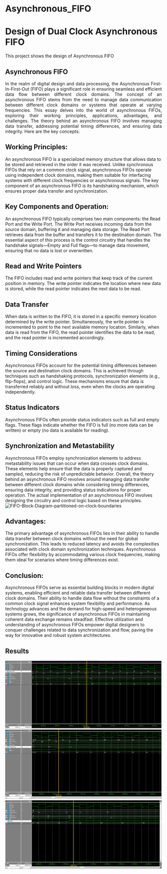 
# Asynchronous_FIFO
# Design of Dual Clock Asynchronous FIFO
This project shows the design of Asynchronous FIFO

## Asynchronous FIFO
<p align="justify">
  In the realm of digital design and data processing, the Asynchronous First-In-First-Out (FIFO) plays a significant role in ensuring seamless and efficient data flow between different clock domains. The concept of an asynchronous FIFO stems from the need to manage data communication between different clock domains or systems that operate at varying frequencies. This essay delves into the world of asynchronous FIFOs, exploring their working principles, applications, advantages, and challenges.
The theory behind an asynchronous FIFO involves managing data transfer, addressing potential timing differences, and
ensuring data integrity. Here are the key concepts:

## Working Principles:
An asynchronous FIFO is a specialized memory structure that allows data to be stored and retrieved in the order it was received. Unlike synchronous FIFOs that rely on a common clock signal, asynchronous FIFOs operate using independent clock domains, making them suitable for interfacing systems with different clock frequencies or asynchronous signals. The key component of an asynchronous FIFO is its handshaking mechanism, which ensures proper data transfer and synchronization.

## Key Components and Operation:
An asynchronous FIFO typically comprises two main components: the Read Port and the Write Port. The Write Port receives incoming data from the source domain, buffering it and managing data storage. The Read Port retrieves data from the buffer and transfers it to the destination domain. The essential aspect of this process is the control circuitry that handles the handshake signals—Empty and Full flags—to manage data movement, ensuring that no data is lost or overwritten.

## Read and Write Pointers
The FIFO includes read and write pointers that keep track of the current position in memory. The
write pointer indicates the location where new data is stored, while the read pointer indicates the next data to be read.
## Data Transfer
When data is written to the FIFO, it is stored in a specific memory location determined by the write pointer.
Simultaneously, the write pointer is incremented to point to the next available memory location. Similarly, when data is read
from the FIFO, the read pointer identifies the data to be read, and the read pointer is incremented accordingly.
## Timing Considerations
Asynchronous FIFOs account for the potential timing differences between the source and
destination clock domains. This is achieved through techniques such as handshaking protocols, synchronization elements
(e.g., flip-flops), and control logic. These mechanisms ensure that data is transferred reliably and without loss, even when the
clocks are operating independently.
## Status Indicators
Asynchronous FIFOs often provide status indicators such as full and empty flags. These flags indicate
whether the FIFO is full (no more data can be written) or empty (no data is available for reading).
## Synchronization and Metastability
Asynchronous FIFOs employ synchronization elements to address metastability issues
that can occur when data crosses clock domains. These elements help ensure that the data is properly captured and sampled,
reducing the risk of unpredictable behavior.
Overall, the theory behind an asynchronous FIFO revolves around managing data transfer between different clock domains
while considering timing differences, ensuring data integrity, and providing status indications for proper operation. The
actual implementation of an asynchronous FIFO involves designing the circuitry and control logic based on these principles.
![FIFO-Block-Diagram-partitioned-on-clock-boundaries](https://github.com/smsarmava/Asynchronous_FIFO/assets/142528982/f793c7f8-eddb-4e76-901d-791254c262f3)


## Advantages:
The primary advantage of asynchronous FIFOs lies in their ability to handle data transfer between clock domains without the need for global synchronization. This leads to reduced latency and avoids the complexities associated with clock domain synchronization techniques. Asynchronous FIFOs offer flexibility by accommodating various clock frequencies, making them ideal for scenarios where timing differences exist.

## Conclusion:
Asynchronous FIFOs serve as essential building blocks in modern digital systems, enabling efficient and reliable data transfer between different clock domains. Their ability to handle data flow without the constraints of a common clock signal enhances system flexibility and performance. As technology advances and the demand for high-speed and heterogeneous systems grows, the significance of asynchronous FIFOs in maintaining coherent data exchange remains steadfast. Effective utilization and understanding of asynchronous FIFOs empower digital designers to conquer challenges related to data synchronization and flow, paving the way for innovative and robust system architectures.
## Results 
![image](Results/Results1.png)
![image](Results/Results2.png)
![image](Results/Results3.png)
